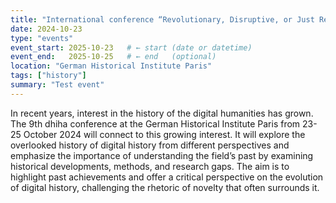 ```yaml
---
title: "International conference “Revolutionary, Disruptive, or Just Repeating Itself? Tracing the History of Digital History” #dhiha9"
date: 2024-10-23
type: "events"
event_start: 2025-10-23   # ← start (date or datetime)
event_end:   2025-10-25   # ← end   (optional)
location: "German Historical Institute Paris"
tags: ["history"]
summary: "Test event"
---
```


In recent years, interest in the history of the digital humanities has grown. The 9th dhiha conference at the German Historical Institute Paris from 23-25 October 2024 will connect to this growing interest. It will explore the overlooked history of digital history from different perspectives and emphasize the importance of understanding the field’s past by examining historical developments, methods, and research gaps. The aim is to highlight past achievements and offer a critical perspective on the evolution of digital history, challenging the rhetoric of novelty that often surrounds it.

